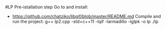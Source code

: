 #LP
Pre-istallation step
Go to and install: 
- https://github.com/chatziko/libqif/blob/master/README.md
Compile and run the project:
  g++ lp2.cpp -std=c++11 -lqif -larmadillo -lglpk -o lp
  ./lp
